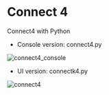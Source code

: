 # Connect 4
Connect4 with Python

- Console version:     connect4.py

![connect4_console](https://github.com/user-attachments/assets/ea0b2b6f-ff07-4f20-85de-354ead44c2ba)

- UI version:  connectk4.py

![connect4](https://github.com/user-attachments/assets/667964be-f8a1-44af-8f17-fb248e98f51b)



